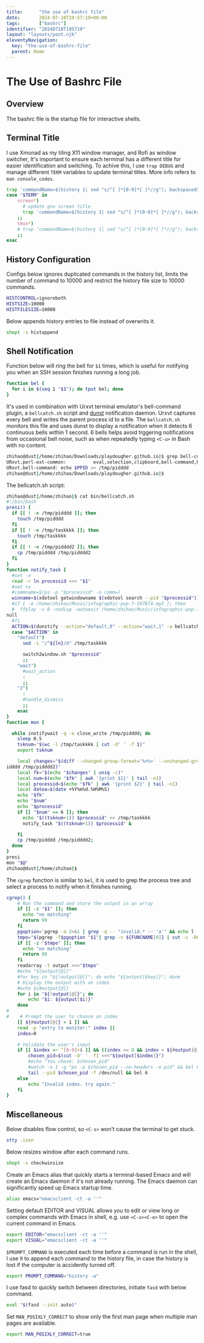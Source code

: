 ```yaml
---
title:      "the use of bashrc file"
date:       2024-07-18T19:57:19+08:00
tags:       ["bashrc"]
identifier: "20240718T195719"
layout: "layouts/post.njk"
eleventyNavigation:
  key: "the-use-of-bashrc-file"
  parent: Home
---
```


# The Use of Bashrc File

## Overview

The bashrc file is the startup file for interactive shells.

## Terminal Title

I use Xmonad as my tiling X11 window manager, and Rofi as window switcher, It's important to ensure each terminal has a different title for easier identification and switching. To achive this, I use `trap DEBUG` and manage different `TERM` variables to update terminal titles. More info refers to `man console_codes`.
```sh
trap 'commandName=$(history 1| sed "s/^[ ]*[0-9]*[ ]*//g"); backspacedString="${commandName//\\/\\\\}"; echo -ne "\033]0;$HOSTNAME:$PWD \$ $backspacedString\007"' DEBUG
case "$TERM" in
    screen*)
      # update gnu screen title
      trap 'commandName=$(history 1| sed "s/^[ ]*[0-9]*[ ]*//g"); backspacedString="${commandName//\\/\\\\}"; TITLE="$HOSTNAME:$PWD \$ $backspacedString"; echo -ne "\033k$TITLE\033\0134"; echo -ne "\033P\033]0;$TITLE\007\033\\\\"' DEBUG 
    ;;
    tmux*)
    # trap 'commandName=$(history 1| sed "s/^[ ]*[0-9]*[ ]*//g"); backspacedString="${commandName//\\/\\\\}"; echo -ne "\033]2;$HOSTNAME:$PWD \$ $backspacedString\033\\"' DEBUG
    ;;
esac
```

## History Configuration

Configs below ignores duplicated commands in the history list, limits the number of command to 10000 and restrict the history file size to 10000 commands.
``` sh
HISTCONTROL=ignoreboth
HISTSIZE=10000
HISTFILESIZE=10000
```

Below appends history entries to file instead of overwrits it.
``` sh
shopt -s histappend
```

## Shell Notification

Function below will ring the bell for `$1` times, which is useful for notifying you when an SSH session finishes running a long job. 
``` sh
function bel {
  for i in $(seq 1 "$1"); do tput bel; done
}
```

It's used in combination with Urxvt terminal emulator's bell-command plugin, a `bellcatch.sh` script and [dunst](https://dunst-project.org/) notification daemon. Urxvt captures every bell and writes the parent process id to a file. The `bellcatch.sh` monitors this file and uses dunst to display a notification when it detects 6 continuous bells within 1 second. 6 bells helps avoid trggering notifications from occasional bell noise, such as when repeatedly typing `<C-u>` in Bash with no content.
``` sh
zhihao@dust|/home/zhihao/Downloads/playdougher.github.io|$ grep bell-co ~/.Xresources | grep -v "^!"
URxvt.perl-ext-common:          eval,selection,clipboard,bell-command,keyboard-select,-searchable-scrollback,-matcher,-selection-autotransform,-selection-popup,-selection-popup-mod,52-osc,confirm-paste
URxvt.bell-command: echo $PPID >> /tmp/pidddd
zhihao@dust|/home/zhihao/Downloads/playdougher.github.io|$
```

The bellcatch.sh script:
``` sh
zhihao@dust|/home/zhihao|$ cat bin/bellcatch.sh
#!/bin/bash
presi() {
  if [[ ! -e /tmp/pidddd ]]; then
    touch /tmp/pidddd
  fi
  if [[ ! -e /tmp/taskkkk ]]; then
    touch /tmp/taskkkk
  fi
  if [[ ! -e /tmp/pidddd2 ]]; then
    cp /tmp/pidddd /tmp/pidddd2
  fi
}
function notify_task {
  #set -x
  read -r ln processid <<< "$1"
  #set +x
  #commname=$(ps -p "$processid" -o comm=)
  winname=$(xdotool getwindowname $(xdotool search --pid "$processid"))
  #if [ -e /home/zhihao/Music/infographic-pop-7-197874.mp3 ]; then
  #  ffplay -v 0 -nodisp -autoexit /home/zhihao/Music/infographic-pop-7-197874.mp3 &>/dev/
null
  #fi
  ACTION=$(dunstify --action="default,0" --action="wait,1" -a bellcatch "$winname")
  case "$ACTION" in
    "default")
      sed -i "/^${ln}/d" /tmp/taskkkk

      switch2window.sh "$processid"
      ;;
    "wait")
      #wait_action
      :
      ;;
    "2")
      :
      #handle_dismiss
      ;;
    esac
}
function mon {

  while inotifywait -q -e close_write /tmp/pidddd; do
    sleep 0.5
    tsknum="$(wc -l /tmp/taskkkk | cut -d' ' -f 1)"
    export tsknum

    local changes="$(diff --changed-group-format='%<%>' --unchanged-group-format='' /tmp/p
idddd /tmp/pidddd2)"
    local fk="$(echo "$changes" | uniq -c)"
    local num=$(echo "$fk" | awk '{print $1}' | tail -n1)
    local processid=$(echo "$fk" | awk '{print $2}' | tail -n1)
    local datea=$(date +%Y%m%d.%H%M%S)
    echo "$fk"
    echo "$num"
    echo "$processid"
    if [[ "$num" == 6 ]]; then
      echo "$((tsknum+1)) $processid" >> /tmp/taskkkk
      notify_task "$((tsknum+1)) $processid" &

    fi
    cp /tmp/pidddd /tmp/pidddd2;
  done
}
presi
mon "$@"
zhihao@dust|/home/zhihao|$
```

The `cgrep` function is similar to `bel`, it is used to grep the process tree and select a process to notify when it finishes running.
``` sh
cgrep() {
    # Run the command and store the output in an array
    if [[ -z "$1" ]]; then
      echo "no matching"
      return 99
    fi
    pgoption=`pgrep -a 2>&1 | grep -q -- "invalid.* -- 'a'" && echo l  || echo a`
    tmpo="$(pgrep -f$pgoption "$1"| grep -v ${FUNCNAME[0]} | cut -c -80)"
    if [[ -z "$tmpo" ]]; then
      echo "no matching"
      return 98
    fi
    readarray -t output <<<"$tmpo"
    #echo "${output[@]}"
    #for key in "${!output[@]}"; do echo "${output[$key]}"; done
    # Display the output with an index
    #echo ${#output[@]}
    for i in "${!output[@]}"; do
        echo "$i: ${output[$i]}"
    done
#
#    # Prompt the user to choose an index
    [[ ${#output[@]} > 1 ]] && 
    read -p "entry to monitor:" index ||
    index=0

    # Validate the user's input
    if [[ $index =~ ^[0-9]+$ ]] && ((index >= 0 && index < ${#output[@]})); then
        chosen_pid=$(cut -d' ' -f1 <<<"${output[$index]}")
        #echo "You chose: $chosen_pid"
        #watch -n 1 -g "ps -p $chosen_pid --no-headers -o pid" && bel 6
        tail --pid $chosen_pid -f /dev/null && bel 6
    else
        echo "Invalid index. try again."
    fi
}
```

## Miscellaneous

Below disables flow control, so `<C-s>` won't cause the terminal to get stuck.
```sh
stty -ixon
```

Below resizes window after each command runs.
``` sh
shopt -s checkwinsize
```

Create an Emacs alias that quickly starts a terminal-based Emacs and will create an Emacs daemon if it's not already running. The Emacs daemon can significantly speed up Emacs startup time.
``` sh
alias emacs="emacsclient -ct -a ''"
```

Setting default EDITOR and VISUAL allows you to edit or view long or complex commands with Emacs in shell, e.g. use `<C-x><C-e>` to open the current command in Emacs.
```sh
export EDITOR="emacsclient -ct -a ''"
export VISUAL="emacsclient -ct -a ''"
```

`$PROMPT_COMMAND` is executed each time before a command is run in the shell, I use it to append each command to the history file, in case the history is lost if the computer is accidently turned off.
``` sh
export PROMPT_COMMAND="history -a"
```

I use fasd to quickly switch between directories, initiate `fasd` with below command.
```sh
eval "$(fasd --init auto)"
```

Set `MAN_POSIXLY_CORRECT` to show only the first man page when multiple man pages are available.
```sh
export MAN_POSIXLY_CORRECT=true
```

